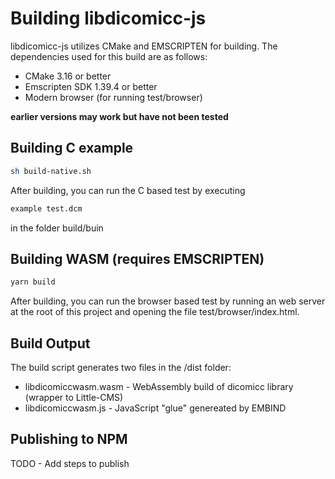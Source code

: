 # Building libdicomicc-js

libdicomicc-js utilizes CMake and EMSCRIPTEN for building.  The dependencies used
for this build are as follows:

* CMake 3.16 or better
* Emscripten SDK 1.39.4 or better
* Modern browser (for running test/browser)

**earlier versions may work but have not been tested**

## Building C example

```bash
sh build-native.sh
```

After building, you can run the C based test by executing

```bash
example test.dcm
```

in the folder build/buin

## Building WASM (requires EMSCRIPTEN)

```bash
yarn build
```

After building, you can run the browser based test by running an web server
at the root of this project and opening the file test/browser/index.html.

## Build Output

The build script generates two files in the /dist folder:
* libdicomiccwasm.wasm - WebAssembly build of dicomicc library (wrapper to Little-CMS)
* libdicomiccwasm.js - JavaScript "glue" genereated by EMBIND

## Publishing to NPM

TODO - Add steps to publish 
